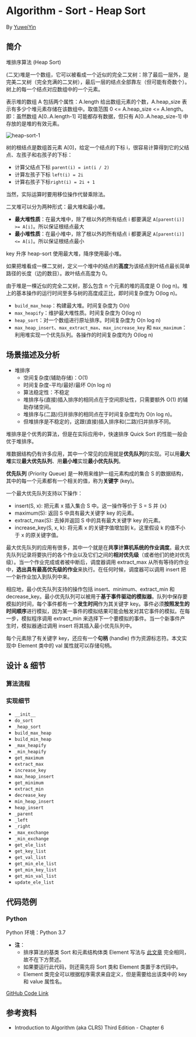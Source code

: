 # Algorithm - Sort - Heap Sort

By [YuweiYin](https://yuweiyin.github.io/)

## 简介

堆排序算法 (Heap Sort)

(二叉)堆是一个数组，它可以被看成一个近似的完全二叉树：除了最后一层外，是完美二叉树（完全充满的二叉树），最后一层的结点全部靠左（但可能有奇数个）。树上的每一个结点对应数组中的一个元素。

表示堆的数组 A 包括两个属性：A.length 给出数组元素的个数，A.heap_size 表示有多少个堆元素存储在该数组中。取值范围 0 <= A.heap_size <= A.length。即：虽然数组 A[0..A.length-1] 可能都存有数据，但只有 A[0..A.heap_size-1] 中存放的是堆的有效元素。

![heap-sort-1](/img/info-technology/algorithm/sort/heap-sort-1.png)

树的根结点是数组首元素 A[0]，给定一个结点的下标 i，很容易计算得到它的父结点、左孩子和右孩子的下标：

- 计算父结点下标 `parent(i) = int(i / 2)`
- 计算左孩子下标 `left(i) = 2i`
- 计算右孩子下标`right(i) = 2i + 1`

当然，实际运算时要用移位操作代替乘除法。

二叉堆可以分为两种形式：最大堆和最小堆。

- **最大堆性质**：在最大堆中，除了根以外的所有结点 i 都要满足 `A[parent(i)] >= A[i]`。所以保证根结点最大
- **最小堆性质**：在最小堆中，除了根以外的所有结点 i 都要满足 `A[parent(i)] <= A[i]`。所以保证根结点最小

key 升序 heap-sort 使用最大堆，降序使用最小堆。

如果把堆看成一棵二叉树，定义一个堆中的结点的**高度**为该结点到叶结点最长简单路径的长度（边的数目）。故叶结点高度为 0。

由于堆是一棵近似的完全二叉树，那么包含 n 个元素的堆的高度是 O (log n)。堆上的基本操作的运行时间至多与树的高度成正比，即时间复杂度为 O(log n)。

- `build_max_heap`：构建最大堆。时间复杂度为 O(n)
- `max_heapify`：维护最大堆性质。时间复杂度为 O(log n)
- `heap_sort`：对一个数组进行原址排序。时间复杂度为 O(n log n)
- `max_heap_insert`、`max_extract_max`、`max_increase_key` 和 `max_maximum`：利用堆实现一个优先队列。各操作的时间复杂度均为 O(log n)

## 场景描述及分析

- 堆排序
	- 空间复杂度(辅助存储)：O(1)
	- 时间复杂度-平均/最好/最坏 O(n log n)
	- 算法稳定性：不稳定
	- 堆排序与(直接)插入排序的相同点在于空间原址性，只需要额外 O(1) 的辅助存储空间。
	- 堆排序与(二路)归并排序的相同点在于时间复杂度均为 O(n log n)。
	- 但堆排序是不稳定的，这跟(直接)插入排序和(二路)归并排序不同。

堆排序是个优秀的算法，但是在实际应用中，快速排序 Quick Sort 的性能一般会优于堆排序。

堆数据结构仍有许多应用，其中一个常见的应用就是**优先队列**的实现。可以用**最大堆**实现**最大优先队列**、用**最小堆**实现**最小优先队列**。

**优先队列** (Priority Queue) 是一种用来维护一组元素构成的集合 S 的数据结构，其中的每一个元素都有一个相关的值，称为**关键字** (key)。

一个最大优先队列支持以下操作：

- insert(S, x): 把元素 x 插入集合 S 中。这一操作等价于 S = S 并 {x}
- maximum(S): 返回 S 中具有最大关键字 key 的元素。
- extract_max(S): 去掉并返回 S 中的具有最大关键字 key 的元素。
- increase_key(S, x, k): 将元素 x 的关键字值增加到 k，这里假设 k 的值不小于 x 的原关键字值。

最大优先队列的应用有很多，其中一个就是在**共享计算机系统的作业调度**。最大优先队列记录将要执行的各个作业以及它们之间的**相对优先级**（或者他们的绝对优先级）。当一个作业完成或者被中断后，调度器调用 extract_max 从所有等待的作业中，**选出具有最高优先级的作业**来执行。在任何时候，调度器可以调用 insert 把一个新作业加入到队列中来。

相应地，最小优先队列支持的操作包括 insert、minimum、extract_min 和 decrease_key。最小优先队列可以被用于**基于事件驱动的模拟器**。队列中保存要模拟的时间，每个事件都有一个**发生时间**作为其关键字 key。事件必须**按照发生的时间顺序**进行模拟，因为某一事件的模拟结果可能会触发对其它事件的模拟。在每一步，模拟程序调用 extract_min 来选择下一个要模拟的事件。当一个新事件产生时，模拟器通过调用 insert 将其插入最小优先队列中。

每个元素除了有关键字 key，还应有一个**句柄** (handle) 作为资源标志符。本文实现中 Element 类中的 val 属性就可以存储句柄。

## 设计 & 细节

### 算法流程

### 实现细节

- `__init__`
- `do_sort`
- `_heap_sort`
- `build_max_heap`
- `build_min_heap`
- `_max_heapify`
- `_min_heapify`
- `get_maximum`
- `extract_max`
- `increase_key`
- `max_heap_insert`
- `get_minimum`
- `extract_min`
- `decrease_key`
- `min_heap_insert`
- `heap_insert`
- `_parent`
- `_left`
- `_right`
- `_max_exchange`
- `_min_exchange`
- `get_ele_list`
- `get_key_list`
- `get_val_list`
- `get_min_ele_list`
- `get_min_key_list`
- `get_min_val_list`
- `update_ele_list`

## 代码范例

### Python

Python 环境：Python 3.7

- **注**：
    - 排序算法的基类 Sort 和元素结构体类 Element 写法与 [此文章](./sort-base-class) 完全相同，故不在下方赘述。
    - 如果要运行此代码，则还需先将 Sort 类和 Element 类置于本代码中。
    - Element 类完全可以根据程序需求来自定义，但是需要给出该类中的 key 和 value 属性名。

[GitHub Code Link](https://github.com/YuweiYin/Code_Play/blob/master/Algorithm-Essence/sort/heap-sort.py)

## 参考资料

- Introduction to Algorithm (aka CLRS) Third Edition - Chapter 6
